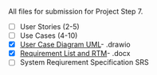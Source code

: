 All files for submission for Project Step 7.

- [ ] User Stories (2-5)
- [ ] Use Cases (4-10)
- [X] [User Case Diagram UML](https://github.com/gowebUSA/MSSA-Project/blob/master/TSQL/Project-Step-7/Proj%20Step%207%20UML.drawio)- .drawio
- [X] [Requirement List and RTM](https://github.com/gowebUSA/MSSA-Project/blob/master/TSQL/Project-Step-7/Requirement%20List%20and%20RTM.docx)- .docx
- [ ] System Reqiurement Specification SRS
